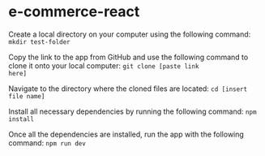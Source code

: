 # e-commerce-react

Create a local directory on your computer using the following command:
<code>mkdir test-folder</code>

Copy the link to the app from GitHub and use the following command to clone it onto your local computer:
<code>git clone [paste link here]</code>

Navigate to the directory where the cloned files are located:
<code>cd [insert file name]</code>

Install all necessary dependencies by running the following command:
<code>npm install</code>

Once all the dependencies are installed, run the app with the following command:
<code>npm run dev</code>
